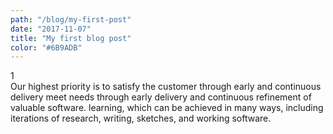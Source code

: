 ```yaml
---
path: "/blog/my-first-post"
date: "2017-11-07"
title: "My first blog post"
color: "#6B9ADB"
---
```


<div class="number">1</div>
<span class="copy-unchanged">Our highest priority is to</span>
<span class="copy-old">satisfy the customer through early and continuous delivery</span>
<span class="copy-new">meet needs</span>
<span class="copy-unchanged">	through early </span>
<span class="copy-new">delivery and continuous
	refinement</span>
<span class="copy-unchanged">of </span>
<span class="copy-old">valuable software.</span>
<span class="copy-new">learning, which can be achieved
in many ways, including iterations of research,
writing, sketches, and working software.</span>
